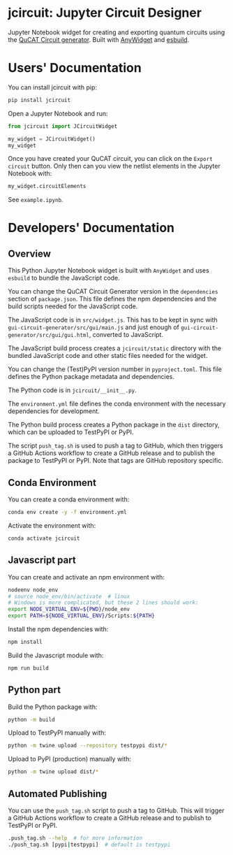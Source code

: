 # jcircuit: Jupyter Circuit Designer

Jupyter Notebook widget for creating and exporting quantum circuits using the [QuCAT Circuit generator](https://github.com/qucat/gui-circuit-generator). Built with [AnyWidget](https://anywidget.dev/) and [esbuild](https://esbuild.github.io/).

# Users' Documentation

You can install jcircuit with pip:
```bash
pip install jcircuit
```
Open a Jupyter Notebook and run:
```python
from jcircuit import JCircuitWidget

my_widget = JCircuitWidget()
my_widget
```
Once you have created your QuCAT circuit, you can click on the `Export circuit` button. Only then can you view the netlist elements in the Jupyter Notebook with:
```python
my_widget.circuitElements
```
See `example.ipynb`.

# Developers' Documentation

## Overview
This Python Jupyter Notebook widget is built with `AnyWidget` and uses `esbuild` to bundle the JavaScript code.

You can change the QuCAT Circuit Generator version in the `dependencies` section of `package.json`. This file defines the npm dependencies and the build scripts needed for the JavaScript code.

The JavaScript code is in `src/widget.js`. This has to be kept in sync with `gui-circuit-generator/src/gui/main.js` and just enough of `gui-circuit-generator/src/gui/gui.html`, converted to JavaScript.

 The JavaScript build process creates a `jcircuit/static` directory with the bundled JavaScript code and other static files needed for the widget.

You can change the (Test)PyPI version number in `pyproject.toml`. This file defines the Python package metadata and dependencies.

The Python code is in `jcircuit/__init__.py`.

The `environment.yml` file defines the conda environment with the necessary dependencies for development.

The Python build process creates a Python package in the `dist` directory, which can be uploaded to TestPyPI or PyPI.

The script `push_tag.sh` is used to push a tag to GitHub, which then triggers a GitHub Actions workflow to create a GitHub release and to publish the package to TestPyPI or PyPI. Note that tags are GitHub repository specific.

## Conda Environment
You can create a conda environment with:
```bash
conda env create -y -f environment.yml
```
Activate the environment with:
```bash
conda activate jcircuit
```

## Javascript part
You can create and activate an npm environment with:
```bash
nodeenv node_env
# source node_env/bin/activate  # linux
# Windows is more complicated, but these 2 lines should work:
export NODE_VIRTUAL_ENV=${PWD}/node_env
export PATH=${NODE_VIRTUAL_ENV}/Scripts:${PATH}
```
Install the npm dependencies with:
```bash
npm install
```
Build the Javascript module with:
```bash
npm run build
```

## Python part
Build the Python package with:
```bash
python -m build
```
Upload to TestPyPI manually with:
```bash
python -m twine upload --repository testpypi dist/*
```
Upload to PyPI (production) manually with:
```bash
python -m twine upload dist/*
```

## Automated Publishing
You can use the `push_tag.sh` script to push a tag to GitHub. This will trigger a GitHub Actions workflow to create a GitHub release and to publish to TestPyPI or PyPI.
```bash
.push_tag.sh --help  # for more information
./push_tag.sh [pypi|testpypi]  # default is testpypi
```
